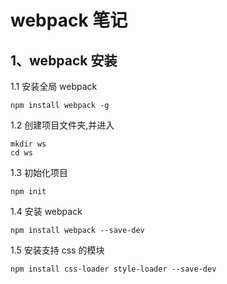 # webpack 笔记
## 1、webpack 安装
1.1 安装全局 webpack
```
npm install webpack -g
```
1.2 创建项目文件夹,并进入
```
mkdir ws
cd ws
```
1.3 初始化项目
```
npm init
```
1.4 安装 webpack
```
npm install webpack --save-dev
```
1.5 安装支持 css 的模块
```
npm install css-loader style-loader --save-dev
```
